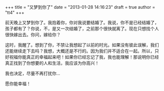 +++
title = "又梦到你了"
date = "2013-01-28 14:16:23"
draft = true
author = "tt4"
+++

前天晚上又梦到你了。我抱着你，你对我说要结婚了。我说，你不是已经结婚了，孩子都有了？你说，不，是又一次结婚了，之前那个很快就离了。现在只想找个人很快嫁出去。你问，嫁给你？

这时，我醒了。想到了你，不禁让我想起了以前的时光。如果没有彼此误解，我们还能继续走下去吗？我想，大概还是不行的。因为我们并不适合在一起。所以，只好祝福你能真正的幸福起来吧！如果你已经忘记了我，我也能理解！那说明你已经真正找到了你想要的人和生活，我应该为你高兴！

我也决定，尽量不再打扰你...

愿你能幸福！
